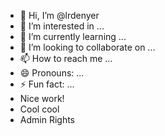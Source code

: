 - 👋 Hi, I’m @lrdenyer
- 👀 I’m interested in ...
- 🌱 I’m currently learning ...
- 💞️ I’m looking to collaborate on ...
- 📫 How to reach me ...
- 😄 Pronouns: ...
- ⚡ Fun fact: ...
- Nice work!
- Cool cool
- Admin Rights

<!---
lrdenyer/lrdenyer is a ✨ special ✨ repository because its `README.md` (this file) appears on your GitHub profile.
You can click the Preview link to take a look at your changes.
--->
